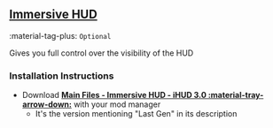 ## [Immersive HUD](https://www.nexusmods.com/fallout4/mods/20830) 
:material-tag-plus: `Optional` 

Gives you full control over the visibility of the HUD

### Installation Instructions
* Download **[Main Files - Immersive HUD - iHUD 3.0 :material-tray-arrow-down:](https://www.nexusmods.com/fallout4/mods/20830?tab=files)** with your mod manager
    * It's the version mentioning "Last Gen" in its description